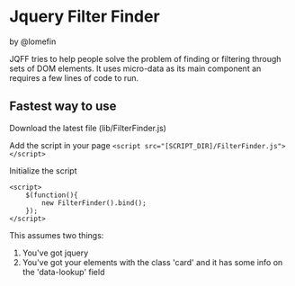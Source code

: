 Jquery Filter Finder
=======================
by @lomefin

JQFF tries to help people solve the problem of finding or filtering through sets of DOM elements.
It uses micro-data as its main component an requires a few lines of code to run.

Fastest way to use
--------------------

Download the latest file (lib/FilterFinder.js)

Add the script in your page
```<script src="[SCRIPT_DIR]/FilterFinder.js"></script>```

Initialize the script

```
<script>
    $(function(){
		new FilterFinder().bind();
	});
</script>
```

This assumes two things:

1. You've got jquery
2. You've got your elements with the class 'card' and it has some info on the 'data-lookup' field


